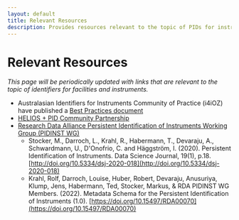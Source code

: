 ```yaml
---
layout: default
title: Relevant Resources
description: Provides resources relevant to the topic of PIDs for instruments
---
```


# Relevant Resources

*This page will be periodically updated with links that are relevant to the topic of identifiers for facilities and instruments.*

* Australasian Identifiers for Instruments Community of Practice (i4iOZ) have published a [Best Practices document](https://zenodo.org/record/7759201#.ZBrSVnZBybg) 
* [HELIOS + PID Community Partnership](https://docs.google.com/document/d/1MgxuPFYLlaQ5pP3fjpwbWUKpQTHAKyNH2IUpwmfv--w/edit#heading=h.ostmai9ynzwd) 
* [Research Data Alliance Persistent Identification of Instruments Working Group (PIDINST WG)](https://www.rd-alliance.org/groups/persistent-identification-instruments-wg)
  * Stocker, M., Darroch, L., Krahl, R., Habermann, T., Devaraju, A., Schwardmann, U., D'Onofrio, C. and Häggström, I. (2020). Persistent Identification of Instruments. Data Science Journal, 19(1), p.18. [http://doi.org/10.5334/dsj-2020-018](http://doi.org/10.5334/dsj-2020-018)
  * Krahl, Rolf, Darroch, Louise, Huber, Robert, Devaraju, Anusuriya, Klump, Jens, Habermann, Ted, Stocker, Markus, & RDA PIDINST WG Members. (2022). Metadata Schema for the Persistent Identification of Instruments (1.0). [https://doi.org/10.15497/RDA00070](https://doi.org/10.15497/RDA00070)
  
  
  
